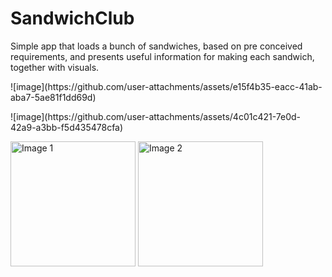 # SandwichClub
 
Simple app that loads a bunch of sandwiches, based on pre conceived requirements, and presents useful information for making each sandwich, together with visuals. 

<p>![image](https://github.com/user-attachments/assets/e15f4b35-eacc-41ab-aba7-5ae81f1dd69d)</p>
![image](https://github.com/user-attachments/assets/4c01c421-7e0d-42a9-a3bb-f5d435478cfa)


<p float="left">
  <img src=![image](https://github.com/user-attachments/assets/e15f4b35-eacc-41ab-aba7-5ae81f1dd69d) alt="Image 1" width="200" />
  <img src=![image](https://github.com/user-attachments/assets/4c01c421-7e0d-42a9-a3bb-f5d435478cfa) alt="Image 2" width="200" />
</p>
